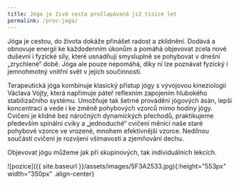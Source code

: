 ```yaml
---
title: Jóga je živá cesta prošlapávaná již tisíce let
permalink: /proc-joga/
---
```


Jóga je cestou, do života dokáže přinášet radost a zklidnění. Dodává a obnovuje energii ke každodenním
úkonům a pomáhá objevovat zcela nové duševní i fyzické síly, které usnadňují smysluplně se
pohybovat v dnešní „zrychlené“ době. Jóga ale pouze nepomáhá, díky ní lze poznávat fyzický i
jemnohmotný vnitřní svět v jejich součinnosti.

Terapeutická jóga kombinuje klasický přístup jógy s vývojovou kineziologií Václava Vojty, která napřimuje páteř reflexním zapojením hlubokého stabilizačního systému. Umožňuje tak šetrné provádění jógových ásán, lepší koncentraci a vede i ke změně pohybových vzorců mimo hodiny jógy. Cvičení je klidné bez náročných dynamických přechodů, praktikujeme především spinální cviky a „jednoduché“ cvičení měnící naše staré pohybové vzorce ve vrozené, mnohem efektivnější vzorce. Nedílnou součástí cvičení je rozvíjení všímavosti a zjemňování dechu.

Objevovat jógu můžeme jak při skupinových, tak individuálních lekcích.

![pozice]({{ site.baseurl }}/assets/images/5F3A2533.jpg){:height="553px" width="350px" .align-center}

